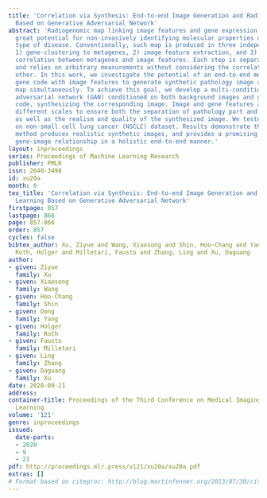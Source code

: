 ```yaml
---
title: 'Correlation via Synthesis: End-to-end Image Generation and Radiogenomic Learning
  Based on Generative Adversarial Network'
abstract: 'Radiogenomic map linking image features and gene expression profiles has
  great potential for non-invasively identifying molecular properties of a particular
  type of disease. Conventionally, such map is produced in three independent steps:
  1) gene-clustering to metagenes, 2) image feature extraction, and 3) statistical
  correlation between metagenes and image features. Each step is separately performed
  and relies on arbitrary measurements without considering the correlation among each
  other. In this work, we investigate the potential of an end-to-end method fusing
  gene code with image features to generate synthetic pathology image and learn radiogenomic
  map simultaneously. To achieve this goal, we develop a multi-conditional generative
  adversarial network (GAN) conditioned on both background images and gene expression
  code, synthesizing the corresponding image. Image and gene features are fused at
  different scales to ensure both the separation of pathology part and background,
  as well as the realism and quality of the synthesized image. We tested our method
  on non-small cell lung cancer (NSCLC) dataset. Results demonstrate that the proposed
  method produces realistic synthetic images, and provides a promising way to find
  gene-image relationship in a holistic end-to-end manner.'
layout: inproceedings
series: Proceedings of Machine Learning Research
publisher: PMLR
issn: 2640-3498
id: xu20a
month: 0
tex_title: 'Correlation via Synthesis: End-to-end Image Generation and Radiogenomic
  Learning Based on Generative Adversarial Network'
firstpage: 857
lastpage: 866
page: 857-866
order: 857
cycles: false
bibtex_author: Xu, Ziyue and Wang, Xiaosong and Shin, Hoo-Chang and Yang, Dong and
  Roth, Holger and Milletari, Fausto and Zhang, Ling and Xu, Daguang
author:
- given: Ziyue
  family: Xu
- given: Xiaosong
  family: Wang
- given: Hoo-Chang
  family: Shin
- given: Dong
  family: Yang
- given: Holger
  family: Roth
- given: Fausto
  family: Milletari
- given: Ling
  family: Zhang
- given: Daguang
  family: Xu
date: 2020-09-21
address: 
container-title: Proceedings of the Third Conference on Medical Imaging with Deep
  Learning
volume: '121'
genre: inproceedings
issued:
  date-parts:
  - 2020
  - 9
  - 21
pdf: http://proceedings.mlr.press/v121/xu20a/xu20a.pdf
extras: []
# Format based on citeproc: http://blog.martinfenner.org/2013/07/30/citeproc-yaml-for-bibliographies/
---
```

